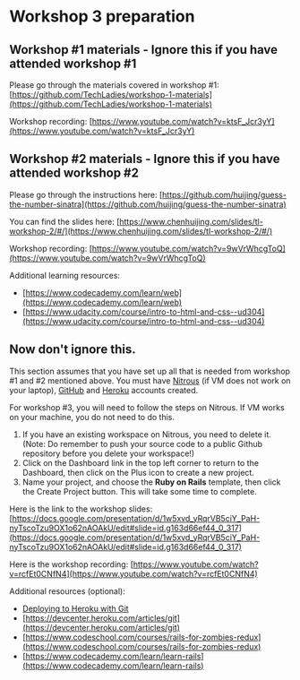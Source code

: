 # Workshop 3 preparation 

## Workshop #1 materials - Ignore this if you have attended workshop #1
Please go through the materials covered in workshop #1: [https://github.com/TechLadies/workshop-1-materials](https://github.com/TechLadies/workshop-1-materials)

Workshop recording: [https://www.youtube.com/watch?v=ktsF_Jcr3yY](https://www.youtube.com/watch?v=ktsF_Jcr3yY) 

## Workshop #2 materials - Ignore this if you have attended workshop #2
Please go through the instructions here: [https://github.com/huijing/guess-the-number-sinatra](https://github.com/huijing/guess-the-number-sinatra)

You can find the slides here: [https://www.chenhuijing.com/slides/tl-workshop-2/#/](https://www.chenhuijing.com/slides/tl-workshop-2/#/)

Workshop recording: [https://www.youtube.com/watch?v=9wVrWhcgToQ](https://www.youtube.com/watch?v=9wVrWhcgToQ) 

Additional learning resources:
* [https://www.codecademy.com/learn/web](https://www.codecademy.com/learn/web)
* [https://www.udacity.com/course/intro-to-html-and-css--ud304](https://www.udacity.com/course/intro-to-html-and-css--ud304)

## Now don't ignore this. 
This section assumes that you have set up all that is needed from workshop #1 and #2 mentioned above. You must have [Nitrous](https://www.nitrous.io/) (if VM does not work on your laptop), [GitHub](https://github.com) and [Heroku](https://www.heroku.com) accounts created.

For workshop #3, you will need to follow the steps on Nitrous. If VM works on your machine, you do not need to do this. 

1. If you have an existing workspace on Nitrous, you need to delete it. (Note: Do remember to push your source code to a public Github repository before you delete your workspace!)
2. Click on the Dashboard link in the top left corner to return to the Dashboard, then click on the Plus icon to create a new project.
3. Name your project, and choose the **Ruby on Rails** template, then click the Create Project button. This will take some time to complete.

Here is the link to the workshop slides: [https://docs.google.com/presentation/d/1w5xvd_yRqrVB5ciY_PaH-nyTscoTzu9OX1o62nAOAkU/edit#slide=id.g163d66ef44_0_317](https://docs.google.com/presentation/d/1w5xvd_yRqrVB5ciY_PaH-nyTscoTzu9OX1o62nAOAkU/edit#slide=id.g163d66ef44_0_317)

Here is the workshop recording: [https://www.youtube.com/watch?v=rcfEt0CNfN4](https://www.youtube.com/watch?v=rcfEt0CNfN4)

Additional resources (optional):
* [Deploying to Heroku with Git](https://www.youtube.com/watch?v=5kVtmnZNC8w)
* [https://devcenter.heroku.com/articles/git](https://devcenter.heroku.com/articles/git)
* [https://www.codeschool.com/courses/rails-for-zombies-redux](https://www.codeschool.com/courses/rails-for-zombies-redux)
* [https://www.codecademy.com/learn/learn-rails](https://www.codecademy.com/learn/learn-rails)

